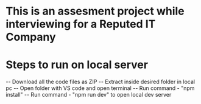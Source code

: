 # This is an assesment project while interviewing for a Reputed IT Company

# Steps to run on local server

-- Download all the code files as ZIP
-- Extract inside desired folder in local pc
-- Open folder with VS code and open terminal
-- Run command - "npm install"
-- Run command - "npm run dev" to open local dev server
